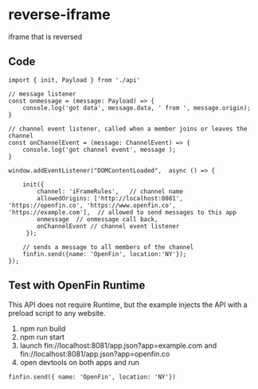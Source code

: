 # reverse-iframe
iframe that is reversed

## Code 
~~~
import { init, Payload } from './api'

// message listener
const onmessage = (message: Payload) => {
    console.log('got data', message.data, ' from ', message.origin);
}

// channel event listener, called when a member joins or leaves the channel
const onChannelEvent = (message: ChannelEvent) => {
    console.log('got channel event', message );
}

window.addEventListener("DOMContentLoaded",  async () => {

    init({
        channel: 'iFrameRules',   // channel name
        allowedOrigins: ['http://localhost:8081', 'https://openfin.co', 'https://www.openfin.co', 'https://example.com'],  // allowed to send messages to this app
        onmessage  // onmessage call back,
        onChannelEvent // channel event listener
     });

    // sends a message to all members of the channel
    finfin.send({name: 'OpenFin', location:'NY'});
});
~~~

## Test with OpenFin Runtime

This API does not require Runtime, but the example injects the API with a preload script to any website.

1. npm run build
2. npm run start
3. launch fin://localhost:8081/app.json?app=example.com and fin://localhost:8081/app.json?app=openfin.co
4. open devtools on both apps and run
~~~
finfin.send({ name: 'OpenFin', location: 'NY'})
~~~